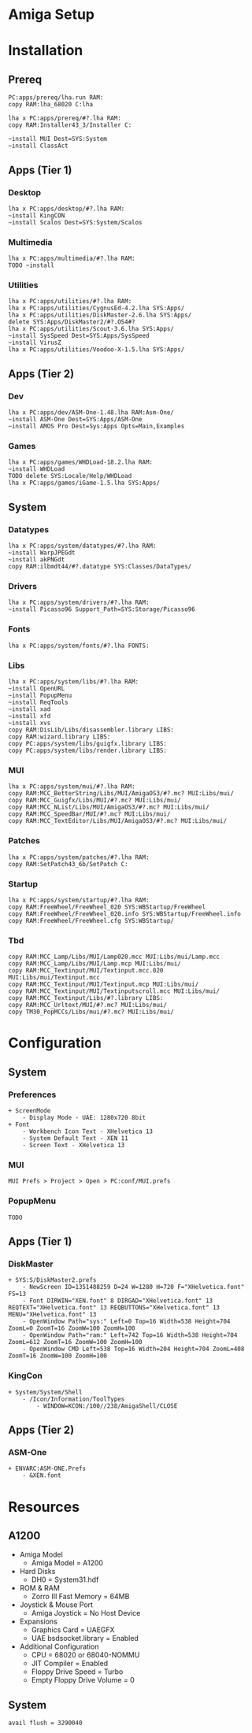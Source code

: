 Amiga Setup
===========

# Installation

## Prereq

    PC:apps/prereq/lha.run RAM:
    copy RAM:lha_68020 C:lha

    lha x PC:apps/prereq/#?.lha RAM:
    copy RAM:Installer43_3/Installer C:

    ~install MUI Dest=SYS:System
    ~install ClassAct

## Apps (Tier 1)

### Desktop

    lha x PC:apps/desktop/#?.lha RAM:
    ~install KingCON
    ~install Scalos Dest=SYS:System/Scalos

### Multimedia

    lha x PC:apps/multimedia/#?.lha RAM:
    TODO ~install

### Utilities

    lha x PC:apps/utilities/#?.lha RAM:
    lha x PC:apps/utilities/CygnusEd-4.2.lha SYS:Apps/
    lha x PC:apps/utilities/DiskMaster-2.6.lha SYS:Apps/
    delete SYS:Apps/DiskMaster2/#?.OS4#?
    lha x PC:apps/utilities/Scout-3.6.lha SYS:Apps/
    ~install SysSpeed Dest=SYS:Apps/SysSpeed
    ~install VirusZ
    lha x PC:apps/utilities/Voodoo-X-1.5.lha SYS:Apps/

## Apps (Tier 2)

### Dev

    lha x PC:apps/dev/ASM-One-1.48.lha RAM:Asm-One/
    ~install ASM-One Dest=SYS:Apps/ASM-One
    ~install AMOS Pro Dest=Sys:Apps Opts=Main,Examples

### Games

    lha x PC:apps/games/WHDLoad-18.2.lha RAM:
    ~install WHDLoad
    TODO delete SYS:Locale/Help/WHDLoad
    lha x PC:apps/games/iGame-1.5.lha SYS:Apps/

## System

### Datatypes

    lha x PC:apps/system/datatypes/#?.lha RAM:
    ~install WarpJPEGdt
    ~install akPNGdt
    copy RAM:ilbmdt44/#?.datatype SYS:Classes/DataTypes/

### Drivers

    lha x PC:apps/system/drivers/#?.lha RAM:
    ~install Picasso96 Support_Path=SYS:Storage/Picasso96

### Fonts

    lha x PC:apps/system/fonts/#?.lha FONTS:

### Libs

    lha x PC:apps/system/libs/#?.lha RAM:
    ~install OpenURL
    ~install PopupMenu
    ~install ReqTools
    ~install xad
    ~install xfd
    ~install xvs
    copy RAM:DisLib/Libs/disassembler.library LIBS:
    copy RAM:wizard.library LIBS:
    copy PC:apps/system/libs/guigfx.library LIBS:
    copy PC:apps/system/libs/render.library LIBS:

### MUI

    lha x PC:apps/system/mui/#?.lha RAM:
    copy RAM:MCC_BetterString/Libs/MUI/AmigaOS3/#?.mc? MUI:Libs/mui/
    copy RAM:MCC_Guigfx/Libs/MUI/#?.mc? MUI:Libs/mui/
    copy RAM:MCC_NList/Libs/MUI/AmigaOS3/#?.mc? MUI:Libs/mui/
    copy RAM:MCC_SpeedBar/MUI/#?.mc? MUI:Libs/mui/
    copy RAM:MCC_TextEditor/Libs/MUI/AmigaOS3/#?.mc? MUI:Libs/mui/

### Patches

    lha x PC:apps/system/patches/#?.lha RAM:
    copy RAM:SetPatch43_6b/SetPatch C:

### Startup

    lha x PC:apps/system/startup/#?.lha RAM:
    copy RAM:FreeWheel/FreeWheel_020 SYS:WBStartup/FreeWheel
    copy RAM:FreeWheel/FreeWheel_020.info SYS:WBStartup/FreeWheel.info
    copy RAM:FreeWheel/FreeWheel.cfg SYS:WBStartup/

### Tbd

    copy RAM:MCC_Lamp/Libs/MUI/Lamp020.mcc MUI:Libs/mui/Lamp.mcc
    copy RAM:MCC_Lamp/Libs/MUI/Lamp.mcp MUI:Libs/mui/
    copy RAM:MCC_Textinput/MUI/Textinput.mcc.020 MUI:Libs/mui/Textinput.mcc
    copy RAM:MCC_Textinput/MUI/Textinput.mcp MUI:Libs/mui/
    copy RAM:MCC_Textinput/MUI/Textinputscroll.mcc MUI:Libs/mui/
    copy RAM:MCC_Textinput/Libs/#?.library LIBS:
    copy RAM:MCC_Urltext/MUI/#?.mc? MUI:Libs/mui/
    copy TM30_PopMCCs/Libs/mui/#?.mc? MUI:Libs/mui/

# Configuration

## System

### Preferences

    + ScreenMode
        - Display Mode - UAE: 1280x720 8bit
    + Font
        - Workbench Icon Text - XHelvetica 13
        - System Default Text - XEN 11
        - Screen Text - XHelvetica 13

### MUI

    MUI Prefs > Project > Open > PC:conf/MUI.prefs

### PopupMenu

    TODO

## Apps (Tier 1)

### DiskMaster

    + SYS:S/DiskMaster2.prefs
        - NewScreen ID=1351488259 D=24 W=1280 H=720 F="XHelvetica.font" FS=13
        - Font DIRWIN="XEN.font" 8 DIRGAD="XHelvetica.font" 13 REQTEXT="XHelvetica.font" 13 REQBUTTONS="XHelvetica.font" 13 MENU="XHelvetica.font" 13
        - OpenWindow Path="sys:" Left=0 Top=16 Width=538 Height=704 ZoomL=0 ZoomT=16 ZoomW=100 ZoomH=100
        - OpenWindow Path="ram:" Left=742 Top=16 Width=538 Height=704 ZoomL=612 ZoomT=16 ZoomW=100 ZoomH=100
        - OpenWindow CMD Left=538 Top=16 Width=204 Height=704 ZoomL=408 ZoomT=16 ZoomW=100 ZoomH=100

### KingCon

    + System/System/Shell
        - /Icon/Information/ToolTypes
            - WINDOW=KCON:/100//238/AmigaShell/CLOSE

## Apps (Tier 2)

### ASM-One

    + ENVARC:ASM-ONE.Prefs
        - &XEN.font

# Resources

## A1200

* Amiga Model
    - Amiga Model = A1200
* Hard Disks
    - DH0 = System31.hdf
* ROM & RAM
    - Zorro III Fast Memory = 64MB
* Joystick & Mouse Port
    - Amiga Joystick = No Host Device
* Expansions
    - Graphics Card = UAEGFX
    - UAE bsdsocket.library = Enabled
* Additional Configuration
    - CPU = 68020 or 68040-NOMMU
    - JIT Compiler = Enabled
    - Floppy Drive Speed = Turbo
    - Empty Floppy Drive Volume = 0

## System

    avail flush = 3290040
